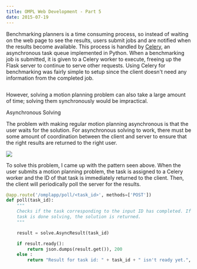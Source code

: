 ```yaml
---
title: OMPL Web Development - Part 5
date: 2015-07-19
---
```



Benchmarking planners is a time consuming process, so instead of waiting on the
web page to see the results, users submit jobs and are notified when the results
become available. This process is handled by [Celery](http://www.celeryproject.org),
an asynchronous task queue implemented in Python. When a benchmarking job is
submitted, it is given to a Celery worker to execute, freeing up the Flask
server to continue to serve other requests. Using Celery for benchmarking was
fairly simple to setup since the client doesn't need any information from the
completed job.

<img src="" class="img-responsive">

However, solving a motion planning problem can also take a large
amount of time; solving them synchronously would be impractical.

<div class="subtitle">Asynchronous Solving</div>

The problem with making regular motion planning asynchronous is that the user
waits for the solution. For asynchronous solving to work, there must be
some amount of coordination between the client and server to ensure that the
right results are returned to the right user.

<img src="../images/omplweb/async_solving.png" class="img-responsive">

To solve this problem, I came up with the pattern seen above. When the user
submits a motion planning problem, the task is assigned to a Celery worker and
the ID of that task is immediately returned to the client. Then, the client
will periodically poll the server for the results.

``` python
@app.route('/omplapp/poll/<task_id>', methods=['POST'])
def poll(task_id):
    """
    Checks if the task corresponding to the input ID has completed. If the
    task is done solving, the solution is returned.
    """

    result = solve.AsyncResult(task_id)

    if result.ready():
        return json.dumps(result.get()), 200
    else :
        return "Result for task id: " + task_id + " isn't ready yet.", 202
```


